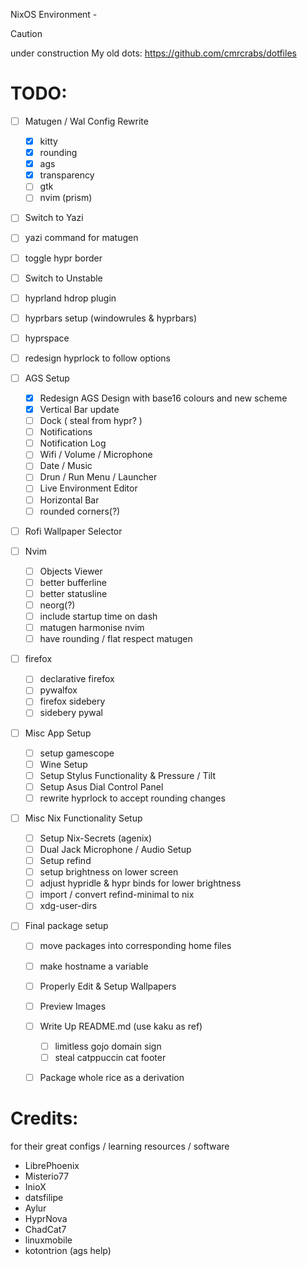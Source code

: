 NixOS Environment - <name pending>

> [!Caution]
>
> under construction
> My old dots: https://github.com/cmrcrabs/dotfiles

# TODO: 
- [ ] Matugen / Wal Config Rewrite
    - [X] kitty
    - [X] rounding
    - [X] ags
    - [X] transparency
    - [ ] gtk
    - [ ] nvim (prism)

- [ ] Switch to Yazi
- [ ] yazi command for matugen 
- [ ] toggle hypr border
- [ ] Switch to Unstable
- [ ] hyprland hdrop plugin
- [ ] hyprbars setup (windowrules & hyprbars)
- [ ] hyprspace
- [ ] redesign hyprlock to follow options

- [ ] AGS Setup
    - [X] Redesign AGS Design with base16 colours and new scheme
    - [X] Vertical Bar update
    - [ ] Dock ( steal from hypr? )
    - [ ] Notifications
    - [ ] Notification Log
    - [ ] Wifi / Volume / Microphone
    - [ ] Date / Music
    - [ ] Drun / Run Menu / Launcher
    - [ ] Live Environment Editor
    - [ ] Horizontal Bar
    - [ ] rounded corners(?)
- [ ] Rofi Wallpaper Selector

- [ ] Nvim
    - [ ] Objects Viewer
    - [ ] better bufferline
    - [ ] better statusline
    - [ ] neorg(?)
    - [ ] include startup time on dash
    - [ ] matugen harmonise nvim
    - [ ] have rounding / flat respect matugen
    
- [ ] firefox   
    - [ ] declarative firefox
    - [ ] pywalfox
    - [ ] firefox sidebery
    - [ ] sidebery pywal

- [ ] Misc App Setup
    - [ ] setup gamescope
    - [ ] Wine Setup
    - [ ] Setup Stylus Functionality & Pressure / Tilt
    - [ ] Setup Asus Dial Control Panel 
    - [ ] rewrite hyprlock to accept rounding changes

- [ ] Misc Nix Functionality Setup
    - [ ] Setup Nix-Secrets (agenix)
    - [ ] Dual Jack Microphone / Audio Setup
    - [ ] Setup refind 
    - [ ] setup brightness on lower screen
    - [ ] adjust hypridle & hypr binds for lower brightness
    - [ ] import / convert refind-minimal to nix
    - [ ] xdg-user-dirs

- [ ] Final package setup
    - [ ] move packages into corresponding home files
    - [ ] make hostname a variable
    - [ ] Properly Edit & Setup Wallpapers
    - [ ] Preview Images
    - [ ] Write Up README.md (use kaku as ref)
        - [ ] limitless gojo domain sign
        - [ ] steal catppuccin cat footer
    - [ ] Package whole rice as a derivation


# Credits:
for their great configs / learning resources / software

- LibrePhoenix
- Misterio77
- InioX
- datsfilipe
- Aylur
- HyprNova
- ChadCat7
- linuxmobile
- kotontrion (ags help)
